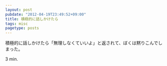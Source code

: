 ```yaml
---
layout: post
pubdate: "2012-04-19T23:49:52+09:00"
title: 積極的に話しかけたら
tags: misc
pagetype: posts
---
```

積極的に話しかけたら「無理しなくていいよ」と返されて、ぼくは黙りこんでしまった。

3 min.
